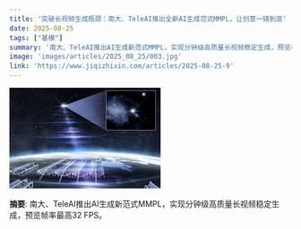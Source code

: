 ```yaml
---
title: '突破长视频生成瓶颈：南大、TeleAI推出全新AI生成范式MMPL，让创意一镜到底'
date: 2025-08-25
tags: ["基模"]
summary: '南大、TeleAI推出AI生成新范式MMPL，实现分钟级高质量长视频稳定生成，预览帧率最高32 FPS。'
image: 'images/articles/2025_08_25/003.jpg'
link: 'https://www.jiqizhixin.com/articles/2025-08-25-9'
---
```

![突破长视频生成瓶颈：南大、TeleAI推出全新AI生成范式MMPL，让创意一镜到底](images/articles/2025_08_25/003.jpg)

**摘要**: 南大、TeleAI推出AI生成新范式MMPL，实现分钟级高质量长视频稳定生成，预览帧率最高32 FPS。

